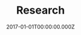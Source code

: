 ---
title: Research
date: 2017-01-01T00:00:00.000Z
permalink: /research/index.html
navtitle: Research
tags:
  - primary
---